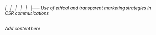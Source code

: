 ###### |   |   |   |   |   ├── Use of ethical and transparent marketing strategies in CSR communications

*Add content here*